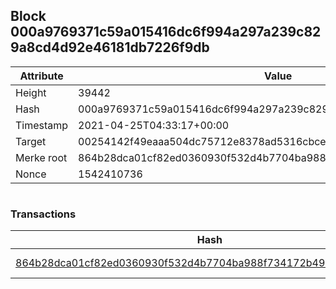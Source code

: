 ## Block 000a9769371c59a015416dc6f994a297a239c829a8cd4d92e46181db7226f9db

Attribute | Value
--- | ---
Height | 39442
Hash | 000a9769371c59a015416dc6f994a297a239c829a8cd4d92e46181db7226f9db
Timestamp | 2021-04-25T04:33:17+00:00
Target | 00254142f49eaaa504dc75712e8378ad5316cbcead634704b3734b6271167cc4
Merke root | 864b28dca01cf82ed0360930f532d4b7704ba988f734172b49cb75f40b75fefa
Nonce | 1542410736

```

```

### Transactions

Hash | Amount
--- | ---
[864b28dca01cf82ed0360930f532d4b7704ba988f734172b49cb75f40b75fefa](864b28dca01cf82ed0360930f532d4b7704ba988f734172b49cb75f40b75fefa.md) | 10.00000000 SKEPTI 
